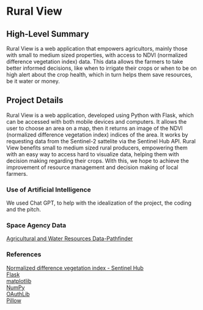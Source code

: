 # Rural View

## High-Level Summary
Rural View is a web application that empowers agricultors, mainly those with small to medium sized properties, with access to NDVI (normalized difference vegetation index) data. This data allows the farmers to take better informed decisions, like when to irrigate their crops or when to be on high alert about the crop health, which in turn helps them save resources, be it water or money.

## Project Details
Rural View is a web application, developed using Python with Flask, which can be accessed with both mobile devices and computers. It allows the user to choose an area on a map, then it returns an image of the NDVI (normalized difference vegetation index) indices of the area. It works by requesting data from the Sentinel-2 sattelite via the Sentinel Hub API. Rural View benefits small to medium sized rural producers, empowering them with an easy way to access hard to visualize data, helping them with decision making regarding their crops. With this, we hope to achieve the improvement of resource management and decision making of local farmers.

### Use of Artificial Intelligence
We used Chat GPT, to help with the idealization of the project, the coding and the pitch.

### Space Agency Data
<a href=https://www.earthdata.nasa.gov/learn/pathfinders/agricultural-and-water-resources-data-pathfinder/find-data#vegetation>Agricultural and Water Resources Data-Pathfinder</a>

### References
<a href=https://custom-scripts.sentinel-hub.com/custom-scripts/sentinel-2/ndvi>Normalized difference vegetation index - Sentinel Hub</a><br>
<a href=https://flask.palletsprojects.com/en/3.0.x>Flask</a><br>
<a href=https://matplotlib.org>matplotlib</a><br>
<a href=https://numpy.org>NumPy</a><br>
<a href=https://oauthlib.readthedocs.io/en/latest>OAuthLib</a><br>
<a href=https://python-pillow.org>Pillow</a><br>
